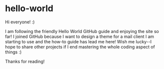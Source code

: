 # hello-world


Hi everyone! :)

I am following the friendly Hello World GitHub guide and enjoying the site so far! I joined GitHub because I want to design a theme for a mail client I am starting to use and the how-to guide has lead me here! Wish me lucky--I hope to share other projects if I end mastering the whole coding aspect of things :) 

Thanks for reading!
